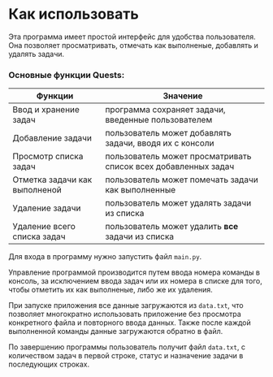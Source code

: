 # Как использовать

Эта программа имеет простой интерфейс
для удобства пользователя.
Она позволяет просматривать, отмечать как
выполненые, добавлять и удалять задачи.

### Основные функции **Quests**:
| Функции                       | Значение                                                       |
|-------------------------------|----------------------------------------------------------------|
| Ввод и хранение задач         | программа сохраняет задачи, введенные пользователем            |
| Добавление задачи             | пользователь может добавлять задачи, вводя их с консоли        |
| Просмотр списка задач         | пользователь может просматривать список всех добавленных задач |
| Отметка задачи как выполненой | пользователь может помечать задачи как выполненные             |
| Удаление задачи               | пользователь может удалять задачи из списка                    |
| Удаление всего списка задач   | пользователь может удалить **все** задачи из списка            |

Для входа в программу нужно запустить файл `main.py`.

Управление программой производится путем ввода
номера команды в консоль, за исключением ввода
задач или их номера в списке для того, чтобы 
отметить их как выполненые, либо же их удаления.

При запуске приложения все данные загружаются 
из `data.txt`, что позволяет многократно 
использовать приложение без просмотра конкретного 
файла и повторного ввода данных. Также после 
каждой выполненной команды данные загружаются
обратно в файл.

По завершению программы пользователь получит
файл `data.txt`, с количеством задач в 
первой строке, статус и назначение задачи в
последующих строках.
